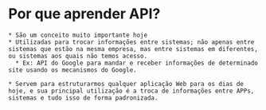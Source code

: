 # Por que aprender API?

    * São um conceito muito importante hoje
    * Utilizadas para trocar informações entre sistemas; não apenas entre sistemas que estão na mesma empresa, mas entre sistemas em diferentes, ou sistemas aos quais não temos acesso.
      * Ex: API do Google para mandar e receber informações de determinado site usando os mecanismos do Google.
  
    * Servem para estruturarmos qualquer aplicação Web para os dias de hoje, e sua principal utilização é a troca de informações entre APPs, sistemas e tudo isso de forma padronizada.